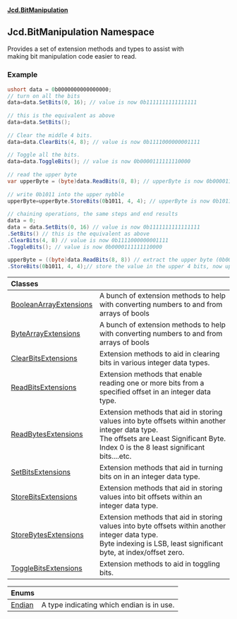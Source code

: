 #### [Jcd.BitManipulation](index.md 'index')

## Jcd.BitManipulation Namespace

Provides a set of extension methods and types to assist with  
making bit manipulation code easier to read.

### Example
  
```csharp  
ushort data = 0b0000000000000000;  
// turn on all the bits  
data=data.SetBits(0, 16); // value is now 0b1111111111111111  
  
// this is the equivalent as above  
data=data.SetBits();  
  
// Clear the middle 4 bits.  
data=data.ClearBits(4, 8); // value is now 0b1111000000001111  
  
// Toggle all the bits.  
data=data.ToggleBits(); // value is now 0b0000111111110000  
  
// read the upper byte   
var upperByte = (byte)data.ReadBits(8, 8); // upperByte is now 0b00001111  
  
// write 0b1011 into the upper nybble  
upperByte=upperByte.StoreBits(0b1011, 4, 4); // upperByte is now 0b10111111  
  
// chaining operations, the same steps and end results  
data = 0;  
data = data.SetBits(0, 16) // value is now 0b1111111111111111  
.SetBits() // this is the equivalent as above  
.ClearBits(4, 8) // value is now 0b1111000000001111  
.ToggleBits(); // value is now 0b0000111111110000  
  
upperByte = ((byte)data.ReadBits(8, 8)) // extract the upper byte (0b00001111)  
.StoreBits(0b1011, 4, 4);// store the value in the upper 4 bits, now upperByte is now 0b10111111  
```

| Classes | |
| :--- | :--- |
| [BooleanArrayExtensions](Jcd.BitManipulation.BooleanArrayExtensions.md 'Jcd.BitManipulation.BooleanArrayExtensions') | A bunch of extension methods to help with converting numbers to and from arrays of bools |
| [ByteArrayExtensions](Jcd.BitManipulation.ByteArrayExtensions.md 'Jcd.BitManipulation.ByteArrayExtensions') | A bunch of extension methods to help with converting numbers to and from arrays of bools |
| [ClearBitsExtensions](Jcd.BitManipulation.ClearBitsExtensions.md 'Jcd.BitManipulation.ClearBitsExtensions') | Extension methods to aid in clearing bits in various integer data types. |
| [ReadBitsExtensions](Jcd.BitManipulation.ReadBitsExtensions.md 'Jcd.BitManipulation.ReadBitsExtensions') | Extension methods that enable reading one or more bits from a specified offset in an integer data type. |
| [ReadBytesExtensions](Jcd.BitManipulation.ReadBytesExtensions.md 'Jcd.BitManipulation.ReadBytesExtensions') | Extension methods that aid in storing values into byte offsets within another integer data type.<br/>The offsets are Least Significant Byte. Index 0 is the 8 least significant bits....etc. |
| [SetBitsExtensions](Jcd.BitManipulation.SetBitsExtensions.md 'Jcd.BitManipulation.SetBitsExtensions') | Extension methods that aid in turning bits on in an integer data type. |
| [StoreBitsExtensions](Jcd.BitManipulation.StoreBitsExtensions.md 'Jcd.BitManipulation.StoreBitsExtensions') | Extension methods that aid in storing values into bit offsets within an integer data type. |
| [StoreBytesExtensions](Jcd.BitManipulation.StoreBytesExtensions.md 'Jcd.BitManipulation.StoreBytesExtensions') | Extension methods that aid in storing values into byte offsets within another integer data type.<br/>Byte indexing is LSB, least significant byte, at index/offset zero. |
| [ToggleBitsExtensions](Jcd.BitManipulation.ToggleBitsExtensions.md 'Jcd.BitManipulation.ToggleBitsExtensions') | Extension methods to aid in toggling bits. |

| Enums | |
| :--- | :--- |
| [Endian](Jcd.BitManipulation.Endian.md 'Jcd.BitManipulation.Endian') | A type indicating which endian is in use. |

